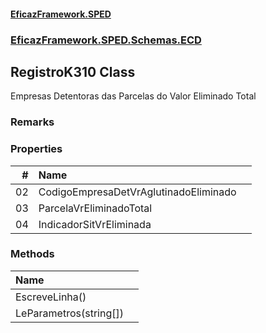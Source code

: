 #### [EficazFramework.SPED](EficazFrameworkSPED.md 'EficazFramework SPED')
### [EficazFramework.SPED.Schemas.ECD](EficazFramework.SPED.Schemas.ECD.md 'EficazFramework.SPED.Schemas.ECD')

## RegistroK310 Class

Empresas Detentoras das Parcelas do Valor Eliminado Total

### Remarks
### Properties

| # | Name | |
| ---: | :--- | :--- |
| 02 | CodigoEmpresaDetVrAglutinadoEliminado |  |
| 03 | ParcelaVrEliminadoTotal |  |
| 04 | IndicadorSitVrEliminada |  |
### Methods

| Name | |
| :--- | :--- |
| EscreveLinha() |  |
| LeParametros(string[]) |  |
